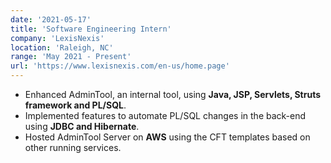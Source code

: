 ```yaml
---
date: '2021-05-17'
title: 'Software Engineering Intern'
company: 'LexisNexis'
location: 'Raleigh, NC'
range: 'May 2021 - Present'
url: 'https://www.lexisnexis.com/en-us/home.page'
---
```


- Enhanced AdminTool, an internal tool, using <b>Java, JSP, Servlets, Struts framework and PL/SQL</b>.
- Implemented features to automate PL/SQL changes in the back-end using <b>JDBC and Hibernate</b>.
- Hosted AdminTool Server on <b>AWS</b> using the CFT templates based on other running services.
